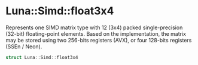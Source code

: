 # Luna::Simd::float3x4
Represents one SIMD matrix type with 12 (3x4) packed single-precision (32-bit) floating-point elements. Based on the implementation, the matrix may be stored using two 256-bits registers (AVX), or four 128-bits registers (SSEn / Neon). 

```c++
struct Luna::Simd::float3x4
```

